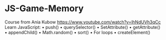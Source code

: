 # JS-Game-Memory
Course from Ania Kubow https://www.youtube.com/watch?v=lhNdUVh3qCc
 Learn JavaScript:
  • push()
  • querySelector()
  • SetAttribute()
  • getAttribute()
  • appendChild()
  • Math.random()
  • sort()
  • For loops
  • createElement()
